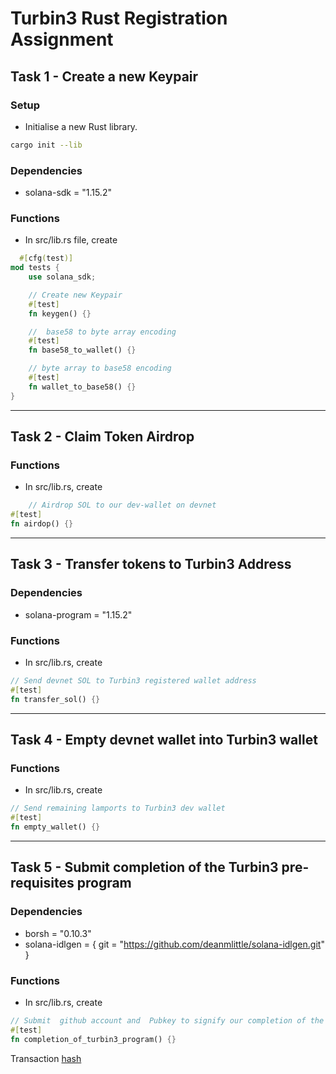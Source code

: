 # Turbin3 Rust Registration Assignment

## Task 1 - Create a new Keypair

### Setup

- Initialise a new Rust library.

```bash 
cargo init --lib
```

### Dependencies

- solana-sdk = "1.15.2"

### Functions

- In src/lib.rs file, create

```rust 
  #[cfg(test)]
mod tests {
    use solana_sdk;

    // Create new Keypair
    #[test]
    fn keygen() {}

    //  base58 to byte array encoding
    #[test]
    fn base58_to_wallet() {}

    // byte array to base58 encoding
    #[test]
    fn wallet_to_base58() {}
}
```

---

## Task 2 - Claim Token Airdrop

### Functions

- In src/lib.rs, create

```rust
    // Airdrop SOL to our dev-wallet on devnet 
#[test]
fn airdop() {} 
```

---

## Task 3 - Transfer tokens to  Turbin3 Address

### Dependencies

- solana-program = "1.15.2"

### Functions

- In src/lib.rs, create

```rust
// Send devnet SOL to Turbin3 registered wallet address
#[test]
fn transfer_sol() {} 
```

---

## Task 4 - Empty devnet wallet into Turbin3 wallet

### Functions

- In src/lib.rs, create

```rust
// Send remaining lamports to Turbin3 dev wallet
#[test]
fn empty_wallet() {} 
```

---

## Task 5 - Submit completion of the Turbin3 pre-requisites program

### Dependencies

- borsh = "0.10.3"
- solana-idlgen = { git = "https://github.com/deanmlittle/solana-idlgen.git" }

### Functions

- In src/lib.rs, create

```rust
// Submit  github account and  Pubkey to signify our completion of the Turbin3 pre-requisite materials
#[test]
fn completion_of_turbin3_program() {} 
```

Transaction [hash](https://explorer.solana.com/tx/6j7v1gr1Hmg19syp2Vng7xDSWtriQMxwtwYabPhMtGMEMLRTz4WkRdvJZsZ6uA5QHYntv8okGdngbAWet72XVdn?cluster=devnet)